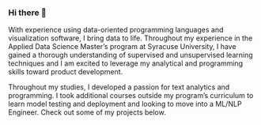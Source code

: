 ### Hi there 👋

<!--
**kanderson0521/kanderson0521** is a ✨ _special_ ✨ repository because its `README.md` (this file) appears on your GitHub profile.

Here are some ideas to get you started:

- 🔭 I’m currently working on ...
- 🌱 I’m currently learning ...
- 👯 I’m looking to collaborate on ...
- 🤔 I’m looking for help with ...
- 💬 Ask me about ...
- 📫 How to reach me: ...
- 😄 Pronouns: ...
- ⚡ Fun fact: ...
-->
With experience using data-oriented programming languages and visualization software, I bring data to life. Throughout my experience in the Applied Data Science Master’s program at Syracuse University, I have gained a thorough understanding of supervised and unsupervised learning techniques and I am excited to leverage my analytical and programming skills toward product development.

Throughout my studies, I developed a passion for text analytics and programming. I took additional courses outside my program’s curriculum to learn model testing and deployment and looking to move into a ML/NLP Engineer. Check out some of my projects below.
